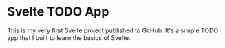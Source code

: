 # Svelte TODO App

This is my very first Svelte project published to GitHub. It's a simple TODO app that I built to learn the basics of Svelte.

